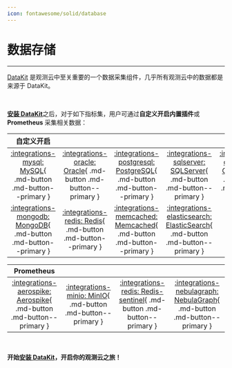 ```yaml
---
icon: fontawesome/solid/database
---
```

# 数据存储


---

[DataKit](../../datakit/) 是观测云中至关重要的一个数据采集组件，几乎所有观测云中的数据都是来源于 DataKit。

<br />

[**安装 DataKit**](../../datakit/datakit-install.md)之后，对于如下指标集，用户可通过**自定义开启内置插件**或  **Prometheus** 采集相关数据：

| **自定义开启** |    |      |     |      | 
| :---------: | :----: | :----: | :----: | :----: |
| [:integrations-mysql: MySQL](mysql.md){ .md-button .md-button--primary } | [:integrations-oracle: Oracle](oracle.md){ .md-button .md-button--primary } | [:integrations-postgresql: PostgreSQL](postgresql.md){ .md-button .md-button--primary } | [:integrations-sqlserver: SQLServer](sqlserver.md){ .md-button .md-button--primary }   | [:integrations-clickhouse: ClickHouse](clickhouse.md){ .md-button .md-button--primary } |
| [:integrations-mongodb: MongoDB](mongodb.md){ .md-button .md-button--primary } | [:integrations-redis: Redis](redis.md){ .md-button .md-button--primary }  | [:integrations-memcached: Memcached](memcached.md){ .md-button .md-button--primary }  | [:integrations-elasticsearch: ElasticSearch](elasticsearch.md){ .md-button .md-button--primary } |   | 


| **Prometheus** |     |    |    |
| :----: | :----: | :---: | :----: |
| [:integrations-aerospike: Aerospike](aerospike.md){ .md-button .md-button--primary }  | [:integrations-minio: MinIO](minio.md){ .md-button .md-button--primary } | [:integrations-redis: Redis-sentinel](redis-sentinel.md){ .md-button .md-button--primary } | [:integrations-nebulagraph: NebulaGraph](nebula.md){ .md-button .md-button--primary }       |

<br/>

**开始[安装 DataKit](../../datakit/datakit-install.md)，开启你的观测云之旅！**
